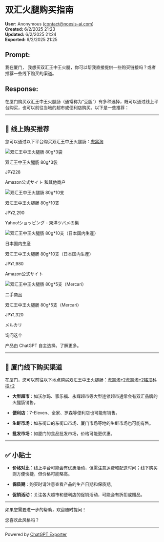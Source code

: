 # 双汇火腿购买指南

**User:** Anonymous (contact@noesis-ai.com)  
**Created:** 6/2/2025 21:23  
**Updated:** 6/2/2025 21:24  
**Exported:** 6/2/2025 21:25  

## Prompt:
我在厦门， 我想买双汇王中王火腿，你可以帮我直接提供一些购买链接吗？或者推荐一些线下购买的渠道。

## Response:
在厦门购买双汇王中王火腿肠（通常称为“豆胆”）有多种选择，既可以通过线上平台购买，也可以前往当地的超市或便利店购买。以下是一些推荐：

* * *

🛒 线上购买推荐
---------

您可以通过以下平台购买双汇王中王火腿肠：[虎窝淘](https://tao.hooos.com/goods_X4G9YjYuGt97emqhVVdFBtg-ZWRNNbuAAZ4yAw8sp.html?utm_source=chatgpt.com)

![双汇王中王火腿肠 80g*3袋](https://images.openai.com/thumbnails/9694fd03db92f6b37dec04a4f5ea707b.webp)

双汇王中王火腿肠 80g\*3袋

JP¥228

Amazon公式サイト 和其他商户

![双汇王中王火腿肠 80g*10支](https://images.openai.com/thumbnails/fcba1538f9cbb175ecef1689a73a1247.webp)

双汇王中王火腿肠 80g\*10支

JP¥2,290

Yahoo!ショッピング - 東洋ツバメの巣

![双汇王中王火腿肠 80g*10支（日本国内生産）](https://images.openai.com/thumbnails/7808330d151902d0b53e1b64570532c1.webp)

日本国内生産

双汇王中王火腿肠 80g\*10支（日本国内生産）

JP¥1,980

Amazon公式サイト

![双汇王中王火腿肠 80g*5支（Mercari）](https://images.openai.com/thumbnails/f764cf60f6882bbac57d6fae8caa90fa.webp)

二手商品

双汇王中王火腿肠 80g\*5支（Mercari）

JP¥1,320

メルカリ

询问这个

产品由 ChatGPT 自主选择。了解更多。

* * *

🏬 厦门线下购买渠道
-----------

在厦门，您可以前往以下地点购买双汇王中王火腿肠：[虎窝淘+2虎窝淘+2铭顶科技+2](https://tao.hooos.com/goods_X4G9YjYuGt97emqhVVdFBtg-ZWRNNbuAAZ4yAw8sp.html?utm_source=chatgpt.com)

*   **大型超市**：如沃尔玛、家乐福、永辉超市等大型连锁超市通常会有双汇品牌的火腿肠销售。
    
*   **便利店**：7-Eleven、全家、罗森等便利店也可能有销售。
    
*   **生鲜市场**：如东街口的东街口市场、厦门市场等地的生鲜市场也可能有售。
    
*   **批发市场**：如厦门的食品批发市场，价格可能更优惠。
    

* * *

✅ 小贴士
-----

*   **价格对比**：线上平台可能会有优惠活动，但需注意运费和配送时间；线下购买则方便快捷，但价格可能略高。
    
*   **保质期**：购买时请注意查看产品的生产日期和保质期。
    
*   **促销活动**：关注各大超市和便利店的促销活动，可能会有折扣或赠品。
    

* * *

如果您需要进一步的帮助，欢迎随时提问！

您喜欢此风格吗？



---
Powered by [ChatGPT Exporter](https://www.chatgptexporter.com)